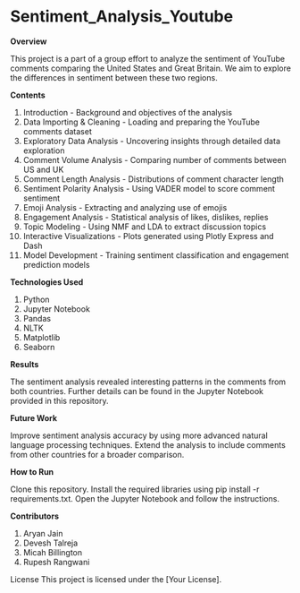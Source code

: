 # Sentiment_Analysis_Youtube

**Overview**

This project is a part of a group effort to analyze the sentiment of YouTube comments comparing the United States and Great Britain. We aim to explore the differences in sentiment between these two regions.

**Contents**

1. Introduction - Background and objectives of the analysis
2. Data Importing & Cleaning - Loading and preparing the YouTube comments dataset
3. Exploratory Data Analysis - Uncovering insights through detailed data exploration
4. Comment Volume Analysis - Comparing number of comments between US and UK
5. Comment Length Analysis - Distributions of comment character length
6. Sentiment Polarity Analysis - Using VADER model to score comment sentiment
7. Emoji Analysis - Extracting and analyzing use of emojis
8. Engagement Analysis - Statistical analysis of likes, dislikes, replies
9. Topic Modeling - Using NMF and LDA to extract discussion topics
10. Interactive Visualizations - Plots generated using Plotly Express and Dash
11. Model Development - Training sentiment classification and engagement prediction models


**Technologies Used**

1. Python
2. Jupyter Notebook
3. Pandas
4. NLTK
5. Matplotlib
6. Seaborn

**Results**

The sentiment analysis revealed interesting patterns in the comments from both countries. Further details can be found in the Jupyter Notebook provided in this repository.

**Future Work**

Improve sentiment analysis accuracy by using more advanced natural language processing techniques.
Extend the analysis to include comments from other countries for a broader comparison.

**How to Run**

Clone this repository.
Install the required libraries using pip install -r requirements.txt.
Open the Jupyter Notebook and follow the instructions.

**Contributors**

1. Aryan Jain
2. Devesh Talreja
3. Micah Billington
4. Rupesh Rangwani


License
This project is licensed under the [Your License].
